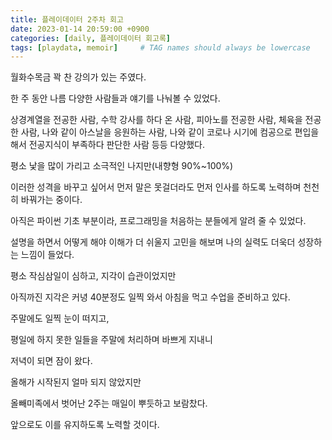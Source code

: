```yaml
---
title: 플레이데이터 2주차 회고
date: 2023-01-14 20:59:00 +0900
categories: [daily, 플레이데이터 회고록]
tags: [playdata, memoir]     # TAG names should always be lowercase
---
```


월화수목금 꽉 찬 강의가 있는 주였다.

한 주 동안 나름 다양한 사람들과 얘기를 나눠볼 수 있었다.

상경계열을 전공한 사람, 수학 강사를 하다 온 사람, 피아노를 전공한 사람, 체육을 전공한 사람, 나와 같이 아스날을 응원하는 사람, 나와 같이 코로나 시기에 컴공으로 편입을 해서 전공지식이 부족하다 판단한 사람 등등 다양했다.

평소 낯을 많이 가리고 소극적인 나지만(내향형 90%~100%)

이러한 성격을 바꾸고 싶어서 먼저 말은 못걸더라도 먼저 인사를 하도록 노력하며 천천히 바꿔가는 중이다.

아직은 파이썬 기초 부분이라, 프로그래밍을 처음하는 분들에게 알려 줄 수 있었다.

설명을 하면서 어떻게 해야 이해가 더 쉬울지 고민을 해보며 나의 실력도 더욱더 성장하는 느낌이 들었다.

평소 작심삼일이 심하고, 지각이 습관이었지만

아직까진 지각은 커녕 40분정도 일찍 와서 아침을 먹고 수업을 준비하고 있다.

주말에도 일찍 눈이 떠지고,

평일에 하지 못한 일들을 주말에 처리하며 바쁘게 지내니

저녁이 되면 잠이 왔다.

올해가 시작된지 얼마 되지 않았지만

올빼미족에서 벗어난 2주는 매일이 뿌듯하고 보람찼다.

앞으로도 이를 유지하도록 노력할 것이다.